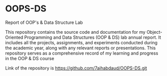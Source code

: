 # OOPS-DS
Report of OOP's &amp; Data Structure Lab


This repository contains the source code and documentation for my Object-Oriented Programming and Data Structures (OOP & DS) lab annual report. It includes all the projects, assignments, and experiments conducted during the academic year, along with any relevant reports or presentations. This repository serves as a comprehensive record of my learning and progress in the OOP & DS course


Link of the repository is
https://github.com/7aihabdaud/OOPS-DS.git
